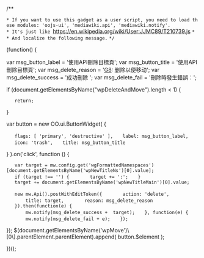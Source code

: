 /\*\*

`* If you want to use this gadget as a user script, you need to load these modules: 'oojs-ui', 'mediawiki.api', 'mediawiki.notify'.`
`* It's just like `<https://en.wikipedia.org/wiki/User:JJMC89/T210739.js>
`*`
`* And localize the following message.`
`*/`

(function() {

var msg_button_label = '使用API刪除目標頁'; var msg_button_title = '使用API刪除目標頁'; var msg_delete_reason = '[G8](https://zh.wikipedia.org/wiki/WP:CSD#G8 "wikilink"): 删除以便移动'; var msg_delete_success = '成功刪除 '; var msg_delete_fail = '刪除時發生錯誤：';

if (document.getElementsByName("wpDeleteAndMove").length \< 1) {

`   return;`

}

var button = new OO.ui.ButtonWidget( {

`   flags: [ 'primary', 'destructive' ],`
`   label: msg_button_label,`
`   icon: 'trash',`
`   title: msg_button_title`

} ).on('click', function () {

`   var target = mw.config.get('wgFormattedNamespaces')[document.getElementsByName('wpNewTitleNs')[0].value];`
`   if (target !== '') {`
`       target += ':';`
`   }`
`   target += document.getElementsByName('wpNewTitleMain')[0].value;`

`   new mw.Api().postWithEditToken({`
`       action: 'delete',`
`       title: target,`
`       reason: msg_delete_reason`
`   }).then(function(e) {`
`       mw.notify(msg_delete_success +  target);`
`   }, function(e) {`
`       mw.notify(msg_delete_fail + e);`
`   });`

}); $(document.getElementsByName('wpMove')\[0\].parentElement.parentElement).append( button.$element );

})();